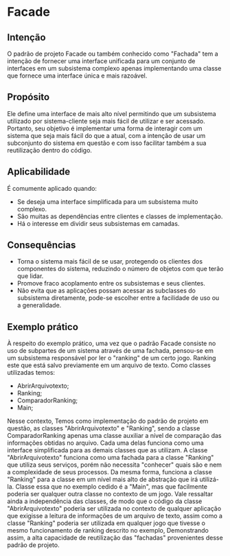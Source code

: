 # Facade

## Intenção

O padrão de projeto Facade ou também conhecido como "Fachada" tem a intenção de fornecer uma interface unificada para um conjunto de interfaces em um subsistema complexo apenas implementando uma classe que fornece uma interface única e mais razoável. 

## Propósito
Ele define uma interface de mais alto nível permitindo que um subsistema utilizado por sistema-cliente seja mais fácil de utilizar e ser acessado. Portanto, seu objetivo é implementar uma forma de interagir com um sistema que seja mais fácil do que a atual, com a intenção de usar um subconjunto do sistema em questão e com isso facilitar também a sua reutilização dentro do código.

## Aplicabilidade
É comumente aplicado quando:
* Se deseja uma interface simplificada para um subsistema muito complexo. 
* São muitas as dependências entre clientes e classes de implementação.
* Há o interesse em dividir seus subsistemas em camadas.

## Consequências
* Torna o sistema mais fácil de se usar, protegendo os clientes dos componentes do sistema, reduzindo o número de objetos com que terão que lidar.
* Promove fraco acoplamento entre os subsistemas e seus clientes.
* Não evita que as aplicações possam acessar as subclasses do subsistema diretamente, pode-se escolher entre a facilidade de uso ou a generalidade.

## Exemplo prático

À respeito do exemplo prático, uma vez que o padrão Facade consiste no uso de subpartes de um sistema através de uma fachada, pensou-se em um subsistema responsável por ler o "ranking" de um certo jogo. Ranking este que está salvo previamente em um arquivo de texto.
Como classes utilizadas temos:

* AbrirArquivotexto;
* Ranking;
* ComparadorRanking;
* Main;

Nesse contexto, Temos como implementação do padrão de projeto em questão, as classes "AbrirArquivotexto" e "Ranking", sendo a classe ComparadorRanking apenas uma classe auxiliar a nível de comparação das informações obtidas no arquivo. Cada uma delas funciona como uma interface simplificada para as demais classes que as utilizam. A classe "AbrirArquivotexto" funciona como uma fachada para a classe "Ranking" que utiliza seus serviços, porém não necessita "conhecer" quais são e nem a complexidade de seus processos. Da mesma forma, funciona a classe "Ranking" para a classe em um nível mais alto de abstração que irá utilizá-la. Classe essa que no exemplo cedido é a "Main", mas que facilmente poderia ser qualquer outra classe no contexto de um jogo. Vale ressaltar ainda a independência das classes, de modo que o código da classe "AbrirArquivotexto" poderia ser utilizada no contexto de qualquer aplicação que exigisse a leitura de informações de um arquivo de texto, assim como a classe "Ranking" poderia ser utilizada em qualquer jogo que tivesse o mesmo funcionamento de ranking descrito no exemplo, Demonstrando assim, a alta capacidade de reutilização das "fachadas" provenientes desse padrão de projeto.

